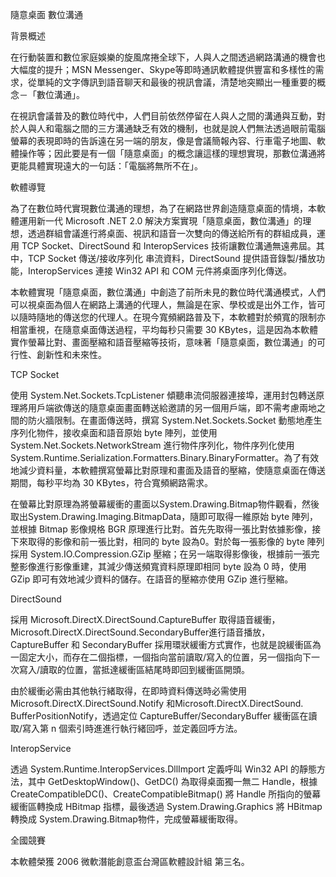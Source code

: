 隨意桌面 數位溝通

背景概述

在行動裝置和數位家庭娛樂的旋風席捲全球下，人與人之間透過網路溝通的機會也大幅度的提升；MSN Messenger、Skype等即時通訊軟體提供豐富和多樣性的需求，從單純的文字傳訊到語音聊天和最後的視訊會議，清楚地突顯出一種重要的概念－「數位溝通」。

在視訊會議普及的數位時代中，人們目前依然停留在人與人之間的溝通與互動，對於人與人和電腦之間的三方溝通缺乏有效的機制，也就是說人們無法透過眼前電腦螢幕的表現即時的告訴遠在另一端的朋友，像是會議簡報內容、行車電子地圖、軟體操作等；因此要是有一個「隨意桌面」的概念讓這樣的理想實現，那數位溝通將更能具體實現遠大的一句話：「電腦將無所不在」。

軟體導覽

為了在數位時代實現數位溝通的理想，為了在網路世界創造隨意桌面的情境，本軟體運用新一代 Microsoft .NET 2.0 解決方案實現「隨意桌面，數位溝通」的理想，透過群組會議進行將桌面、視訊和語音一次雙向的傳送給所有的群組成員，運用 TCP Socket、DirectSound 和 InteropServices 技術讓數位溝通無遠弗屆。其中，TCP Socket 傳送/接收序列化  串流資料，DirectSound 提供語音錄製/播放功能，InteropServices 連接 Win32 API 和 COM 元件將桌面序列化傳送。

本軟體實現「隨意桌面，數位溝通」中創造了前所未見的數位時代溝通模式，人們可以視桌面為個人在網路上溝通的代理人，無論是在家、學校或是出外工作，皆可以隨時隨地的傳送您的代理人。在現今寬頻網路普及下，本軟體對於頻寬的限制亦相當重視，在隨意桌面傳送過程，平均每秒只需要 30 KBytes，這是因為本軟體實作螢幕比對、畫面壓縮和語音壓縮等技術，意味著「隨意桌面，數位溝通」的可行性、創新性和未來性。

TCP Socket

使用 System.Net.Sockets.TcpListener 傾聽串流伺服器連接埠，運用封包轉送原理將用戶端欲傳送的隨意桌面畫面轉送給邀請的另一個用戶端，即不需考慮兩地之間的防火牆限制。在畫面傳送時，撰寫 System.Net.Sockets.Socket 動態地產生序列化物件，接收桌面和語音原始 byte 陣列，並使用System.Net.Sockets.NetworkStream 進行物件序列化，物件序列化使用 System.Runtime.Serialization.Formatters.Binary.BinaryFormatter。為了有效地減少資料量，本軟體撰寫螢幕比對原理和畫面及語音的壓縮，使隨意桌面在傳送期間，每秒平均為 30 KBytes，符合寬頻網路需求。

在螢幕比對原理為將螢幕緩衝的畫面以System.Drawing.Bitmap物件觀看，然後取出System.Drawing.Imaging.BitmapData，隨即可取得一維原始 byte 陣列，並根據 Bitmap 影像規格 BGR 原理進行比對。首先先取得一張比對依據影像，接下來取得的影像和前一張比對，相同的 byte 設為0。對於每一張影像的 byte 陣列採用 System.IO.Compression.GZip 壓縮；在另一端取得影像後，根據前一張完整影像進行影像重建，其減少傳送頻寬資料原理即相同 byte 設為 0 時，使用 GZip 即可有效地減少資料的儲存。在語音的壓縮亦使用 GZip 進行壓縮。

DirectSound

採用 Microsoft.DirectX.DirectSound.CaptureBuffer 取得語音緩衝，Microsoft.DirectX.DirectSound.SecondaryBuffer進行語音播放，CaptureBuffer 和 SecondaryBuffer 採用環狀緩衝方式實作，也就是說緩衝區為一固定大小，而存在二個指標，一個指向當前讀取/寫入的位置，另一個指向下一次寫入/讀取的位置，當抵達緩衝區結尾時即回到緩衝區開頭。

由於緩衝必需由其他執行緒取得，在即時資料傳送時必需使用 Microsoft.DirectX.DirectSound.Notify 和Microsoft.DirectX.DirectSound. BufferPositionNotify，透過定位 CaptureBuffer/SecondaryBuffer 緩衝區在讀取/寫入第 n 個索引時進進行執行緒回呼，並定義回呼方法。

InteropService

透過 System.Runtime.InteropServices.DllImport 定義呼叫 Win32 API 的靜態方法，其中 GetDesktopWindow()、GetDC() 為取得桌面獨一無二 Handle，根據 CreateCompatibleDC()、CreateCompatibleBitmap() 將 Handle 所指向的螢幕緩衝區轉換成 HBitmap 指標，最後透過 System.Drawing.Graphics 將 HBitmap 轉換成 System.Drawing.Bitmap物件，完成螢幕緩衝取得。

全國競賽

本軟體榮獲 2006 微軟潛能創意盃台灣區軟體設計組 第三名。
